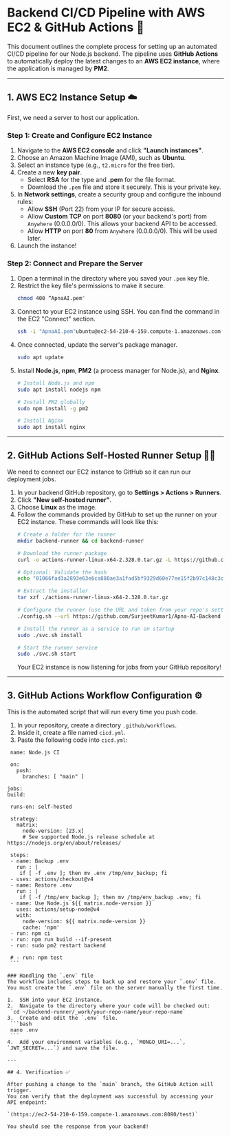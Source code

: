 # Backend CI/CD Pipeline with AWS EC2 & GitHub Actions 🚀

This document outlines the complete process for setting up an automated CI/CD pipeline for our Node.js backend. The pipeline uses **GitHub Actions** to automatically deploy the latest changes to an **AWS EC2 instance**, where the application is managed by **PM2**.



---

## 1. AWS EC2 Instance Setup ☁️

First, we need a server to host our application.

### Step 1: Create and Configure EC2 Instance
1.  Navigate to the **AWS EC2 console** and click **"Launch instances"**.
2.  Choose an Amazon Machine Image (AMI), such as **Ubuntu**.
3.  Select an instance type (e.g., `t2.micro` for the free tier).
4.  Create a new **key pair**.
    * Select **RSA** for the type and **.pem** for the file format.
    * Download the `.pem` file and store it securely. This is your private key.
5.  In **Network settings**, create a security group and configure the inbound rules:
    * Allow **SSH** (Port 22) from your IP for secure access.
    * Allow **Custom TCP** on port **8080** (or your backend's port) from `Anywhere` (0.0.0.0/0). This allows your backend API to be accessed.
    * Allow **HTTP** on port **80** from `Anywhere` (0.0.0.0/0). This will be used later.
6.  Launch the instance!



### Step 2: Connect and Prepare the Server
1.  Open a terminal in the directory where you saved your `.pem` key file.
2.  Restrict the key file's permissions to make it secure.
    ```bash
    chmod 400 “ApnaAI.pem"
    ```
3.  Connect to your EC2 instance using SSH. You can find the command in the EC2 "Connect" section.
    ```bash
    ssh -i "ApnaAI.pem"ubuntu@ec2-54-210-6-159.compute-1.amazonaws.com
    ```
4.  Once connected, update the server's package manager.
    ```bash
    sudo apt update
    ```
5.  Install **Node.js**, **npm**, **PM2** (a process manager for Node.js), and **Nginx**.
    ```bash
    # Install Node.js and npm
    sudo apt install nodejs npm

    # Install PM2 globally
    sudo npm install -g pm2

    # Install Nginx
    sudo apt install nginx
    ```

---

## 2. GitHub Actions Self-Hosted Runner Setup 🏃‍♂️

We need to connect our EC2 instance to GitHub so it can run our deployment jobs.

1.  In your backend GitHub repository, go to **Settings > Actions > Runners**.
2.  Click **"New self-hosted runner"**.
3.  Choose **Linux** as the image.
4.  Follow the commands provided by GitHub to set up the runner on your EC2 instance. These commands will look like this:
    ```bash
    # Create a folder for the runner
    mkdir backend-runner && cd backend-runner

    # Download the runner package
    curl -o actions-runner-linux-x64-2.328.0.tar.gz -L https://github.com/actions/runner/releases/download/v2.328.0/actions-runner-linux-x64-2.328.0.tar.gz

    # Optional: Validate the hash
    echo "01066fad3a2893e63e6ca880ae3a1fad5bf9329d60e77ee15f2b97c148c3cd4e  actions-runner-linux-x64-2.328.0.tar.gz" | shasum -a 256 -c

    # Extract the installer
    tar xzf ./actions-runner-linux-x64-2.328.0.tar.gz

    # Configure the runner (use the URL and token from your repo's settings)
    ./config.sh --url https://github.com/SurjeetKumar1/Apna-AI-Backend --token BCKCEMRKGHGZ3PJGHSZRWPDIWKWAW

    # Install the runner as a service to run on startup
    sudo ./svc.sh install

    # Start the runner service
    sudo ./svc.sh start
    ```
    Your EC2 instance is now listening for jobs from your GitHub repository!

---

## 3. GitHub Actions Workflow Configuration ⚙️

This is the automated script that will run every time you push code.

1.  In your repository, create a directory `.github/workflows`.
2.  Inside it, create a file named `cicd.yml`.
3.  Paste the following code into `cicd.yml`:

   ```# 
    name: Node.js CI

    on:
      push:
        branches: [ "main" ]

jobs:
  build:

    runs-on: self-hosted

    strategy:
      matrix:
        node-version: [23.x]
        # See supported Node.js release schedule at https://nodejs.org/en/about/releases/

    steps:
    - name: Backup .env
      run : |
       if [ -f .env ]; then mv .env /tmp/env_backup; fi
    - uses: actions/checkout@v4
    - name: Restore .env
      run : |
       if [ -f /tmp/env_backup ]; then mv /tmp/env_backup .env; fi
    - name: Use Node.js ${{ matrix.node-version }}
      uses: actions/setup-node@v4
      with:
        node-version: ${{ matrix.node-version }}
        cache: 'npm'
    - run: npm ci
    - run: npm run build --if-present
    - run: sudo pm2 restart backend  
    
    # - run: npm test
    ```

### Handling the `.env` file
The workflow includes steps to back up and restore your `.env` file. You must create the `.env` file on the server manually the first time.

1.  SSH into your EC2 instance.
2.  Navigate to the directory where your code will be checked out:
    `cd ~/backend-runner/_work/your-repo-name/your-repo-name`
3.  Create and edit the `.env` file.
    ```bash
    nano .env
    ```
4.  Add your environment variables (e.g., `MONGO_URI=...`, `JWT_SECRET=...`) and save the file.

---

## 4. Verification ✅

After pushing a change to the `main` branch, the GitHub Action will trigger.
You can verify that the deployment was successful by accessing your API endpoint:

`(https://ec2-54-210-6-159.compute-1.amazonaws.com:8080/test)`

You should see the response from your backend!
